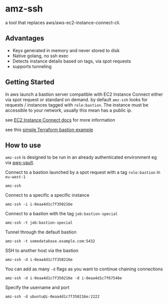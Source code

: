 # amz-ssh

a tool that replaces aws/aws-ec2-instance-connect-cli.

## Advantages

- Keys generated in memory and never stored to disk
- Native golang, no ssh exec
- Detects instance details based on tags, via spot requests
- supports tunneling

## Getting Started

In aws launch a bastion server compatible with EC2 Instance Connect either via spot request or standard on demand. by default
`amz-ssh` looks for requests / instances tagged with `role:bastion`. The instance must be
 accessible to your network, usually this mean has a public ip.
 
see [EC2 Instance Connect docs](https://docs.aws.amazon.com/AWSEC2/latest/UserGuide/ec2-instance-connect-methods.html) for more information

see this [simple Terraform bastion example](./examples/spot-bastion)

## How to use

`amz-ssh` is designed to be run in an already authenticated environment eg via [aws-vault](https://github.com/99designs/aws-vault).

Connect to a bastion launched by a spot request with a tag `role:bastion` in `eu-west-1
`

`amz-ssh`

Connect to a specific a specific instance

`amz-ssh -i i-0eaa4d1c7f350216e`

Connect to a bastion with the tag `job:bastion-special`

`amz-ssh -t job:bastion-special`

Tunnel through the default bastion

`amz-ssh -t somedatabase.example.com:5432`

SSH to another host via the bastion

`amz-ssh -d i-0eaa4d1c7f350216e`

You can add as many `-d` flags as you want to continue chaining connections

`amz-ssh -d i-0eaa4d1c7f350216e -d i-0eaa4d1c7f67546e`

Specify the username and port

`amz-ssh -d ubuntu@i-0eaa4d1c7f350216e:2222`